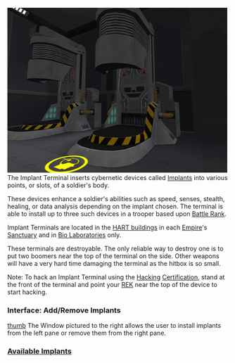 ![](../images/PSScreenShot0282.jpg "fig:PSScreenShot0282.jpg") The Implant
Terminal inserts cybernetic devices called [Implants](../implants/Implants.md)
into various points, or slots, of a soldier's body.

These devices enhance a soldier's abilities such as speed, senses, stealth,
healing, or data analysis depending on the implant chosen. The terminal is able
to install up to three such devices in a trooper based upon
[Battle Rank](../terminology/Battle_Rank.md).

Implant Terminals are located in the
[HART buildings](../locations/HART_building.md) in each
[Empire](../terminology/Empire.md)'s [Sanctuary](../locations/Sanctuary.md) and
in [Bio Laboratories](../locations/Bio_Laboratory.md) only.

These terminals are destroyable. The only reliable way to destroy one is to put
two boomers near the top of the terminal on the side. Other weapons will have a
very hard time damaging the terminal as the hitbox is so small.

Note: To hack an Implant Terminal using the
[Hacking](../certifications/Hacking_(Certification).md)
[Certification](../certifications/Certification.md), stand at the front of the
terminal and point your [REK](../weapons/Remote_Electronics_Kit.md) near the top
of the device to start hacking.

### Interface: Add/Remove Implants

[thumb](image:Implant_interface.jpg) The Window pictured to the right allows the
user to install implants from the left pane or remove them from the right pane.

### [Available Implants](../implants/Implants.md)


